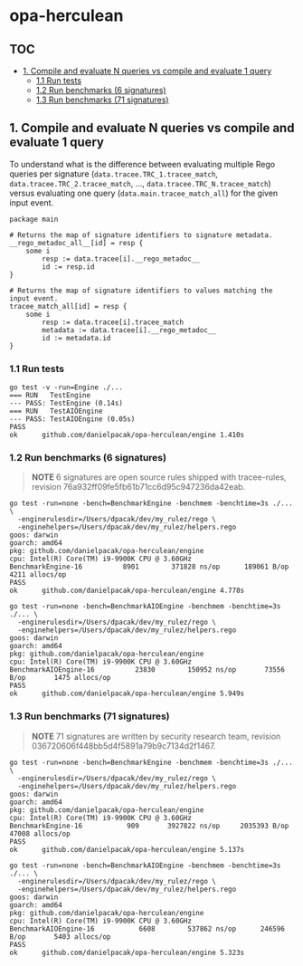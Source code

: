 # opa-herculean

## TOC

- [1. Compile and evaluate N queries vs compile and evaluate 1 query](#1-compile-and-evaluate-n-queries-vs-compile-and-evaluate-1-query)
    - [1.1 Run tests](#11-run-tests)
    - [1.2 Run benchmarks (6 signatures)](#12-run-benchmarks-6-signatures)
    - [1.3 Run benchmarks (71 signatures)](#13-run-benchmarks-71-signatures)

## 1. Compile and evaluate N queries vs compile and evaluate 1 query

To understand what is the difference between evaluating multiple Rego queries per signature
(`data.tracee.TRC_1.tracee_match`, `data.tracee.TRC_2.tracee_match`, ..., `data.tracee.TRC_N.tracee_match`) versus
evaluating one query (`data.main.tracee_match_all`) for the given input event.

```rego
package main

# Returns the map of signature identifiers to signature metadata.
__rego_metadoc_all__[id] = resp {
	some i
		resp := data.tracee[i].__rego_metadoc__
		id := resp.id
}

# Returns the map of signature identifiers to values matching the input event.
tracee_match_all[id] = resp {
	some i
		resp := data.tracee[i].tracee_match
		metadata := data.tracee[i].__rego_metadoc__
		id := metadata.id
}
````

### 1.1 Run tests

```
go test -v -run=Engine ./...
=== RUN   TestEngine
--- PASS: TestEngine (0.14s)
=== RUN   TestAIOEngine
--- PASS: TestAIOEngine (0.05s)
PASS
ok  	github.com/danielpacak/opa-herculean/engine	1.410s
```

### 1.2 Run benchmarks (6 signatures)

> **NOTE** 6 signatures are open source rules shipped with tracee-rules, revision 76a932ff09fe5fb61b71cc6d95c947236da42eab.

```
go test -run=none -bench=BenchmarkEngine -benchmem -benchtime=3s ./... \
  -enginerulesdir=/Users/dpacak/dev/my_rulez/rego \
  -enginehelpers=/Users/dpacak/dev/my_rulez/helpers.rego
goos: darwin
goarch: amd64
pkg: github.com/danielpacak/opa-herculean/engine
cpu: Intel(R) Core(TM) i9-9900K CPU @ 3.60GHz
BenchmarkEngine-16    	    8901	    371828 ns/op	  189061 B/op	    4211 allocs/op
PASS
ok  	github.com/danielpacak/opa-herculean/engine	4.778s
```

```
go test -run=none -bench=BenchmarkAIOEngine -benchmem -benchtime=3s ./... \
  -enginerulesdir=/Users/dpacak/dev/my_rulez/rego \
  -enginehelpers=/Users/dpacak/dev/my_rulez/helpers.rego
goos: darwin
goarch: amd64
pkg: github.com/danielpacak/opa-herculean/engine
cpu: Intel(R) Core(TM) i9-9900K CPU @ 3.60GHz
BenchmarkAIOEngine-16    	   23830	    150952 ns/op	   73556 B/op	    1475 allocs/op
PASS
ok  	github.com/danielpacak/opa-herculean/engine	5.949s
```

### 1.3 Run benchmarks (71 signatures)

> **NOTE** 71 signatures are written by security research team, revision 036720606f448bb5d4f5891a79b9c7134d2f1467.

```
go test -run=none -bench=BenchmarkEngine -benchmem -benchtime=3s ./... \
  -enginerulesdir=/Users/dpacak/dev/my_rulez/rego \
  -enginehelpers=/Users/dpacak/dev/my_rulez/helpers.rego
goos: darwin
goarch: amd64
pkg: github.com/danielpacak/opa-herculean/engine
cpu: Intel(R) Core(TM) i9-9900K CPU @ 3.60GHz
BenchmarkEngine-16    	     909	   3927822 ns/op	 2035393 B/op	   47008 allocs/op
PASS
ok  	github.com/danielpacak/opa-herculean/engine	5.137s
```

```
go test -run=none -bench=BenchmarkAIOEngine -benchmem -benchtime=3s ./... \
  -enginerulesdir=/Users/dpacak/dev/my_rulez/rego \
  -enginehelpers=/Users/dpacak/dev/my_rulez/helpers.rego
goos: darwin
goarch: amd64
pkg: github.com/danielpacak/opa-herculean/engine
cpu: Intel(R) Core(TM) i9-9900K CPU @ 3.60GHz
BenchmarkAIOEngine-16    	    6608	    537862 ns/op	  246596 B/op	    5403 allocs/op
PASS
ok  	github.com/danielpacak/opa-herculean/engine	5.323s
```
